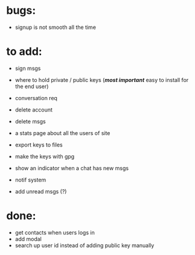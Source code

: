 # bugs:
- signup is not smooth all the time


# to add:

- sign msgs
- where to hold private / public keys (***most important*** easy to install for the end user)
- conversation req
- delete account
- delete msgs

- a stats page about all the users of site
- export keys to files
- make the keys with gpg
- show an indicator when a chat has new msgs
- notif system
- add unread msgs (?)

# done:
- get contacts when users logs in 
- add modal
- search up user id instead of adding public key manually
